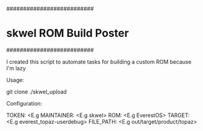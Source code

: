 ##########################
# skwel ROM Build Poster #
##########################

I created this script to automate tasks for building a custom ROM because I'm lazy

Usage: 

git clone 
./skwel_upload


Configuration:

TOKEN: <E.g 
MAINTAINER: <E.g skwel>
ROM: <E.g EverestOS>
TARGET: <E.g everest_topaz-userdebug>
FILE_PATH: <E.g out/target/product/topaz>
